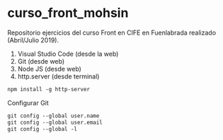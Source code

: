 # curso_front_mohsin
Repositorio ejercicios del curso Front en CIFE en Fuenlabrada realizado (Abril/Julio 2019).

1. Visual Studio Code (desde la web)
2. Git (desde web)
3. Node JS (desde web)
4. http.server (desde terminal)
   
```p
npm install -g http-server
```

Configurar Git

```p
git config --global user.name
git config --global user.email
git config --global -l
```